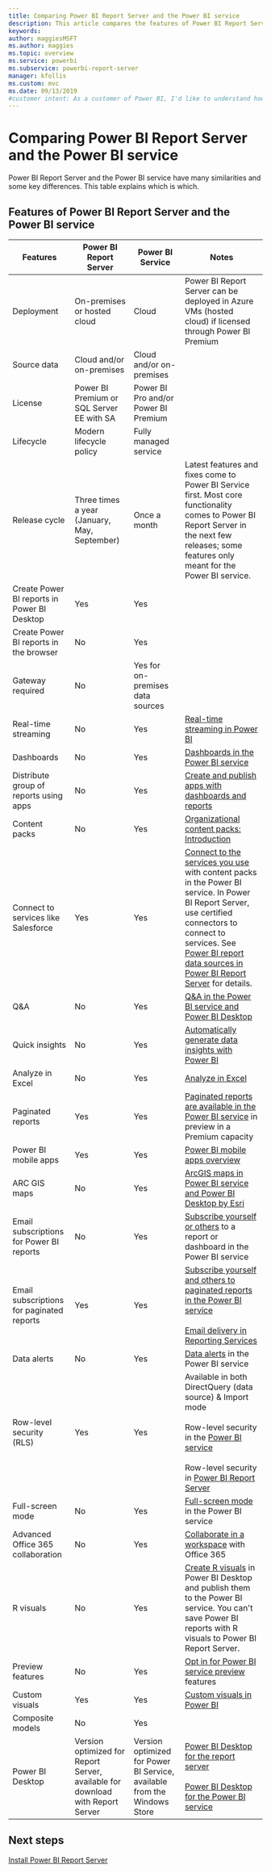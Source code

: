 ```yaml
---
title: Comparing Power BI Report Server and the Power BI service
description: This article compares the features of Power BI Report Server and the Power BI service.
keywords: 
author: maggiesMSFT
ms.author: maggies
ms.topic: overview
ms.service: powerbi
ms.subservice: powerbi-report-server
manager: kfollis
ms.custom: mvc
ms.date: 09/13/2019
#customer intent: As a customer of Power BI, I'd like to understand how Power BI Report Server and the Power BI service are the same and are different.
---
```


# Comparing Power BI Report Server and the Power BI service

Power BI Report Server and the Power BI service have many similarities and some key differences. This table explains which is which.

## Features of Power BI Report Server and the Power BI service

| Features | Power BI Report Server | Power BI Service | Notes |
|---------|---------|---------|---------|
| Deployment | On-premises or hosted cloud | Cloud | Power BI Report Server can be deployed in Azure VMs (hosted cloud) if licensed through Power BI Premium |
| Source data | Cloud and/or on-premises | Cloud and/or on-premises |  |
| License | Power BI Premium or SQL Server EE with SA | Power BI Pro and/or Power BI Premium | |  
| Lifecycle | Modern lifecycle policy | Fully managed service |  |
| Release cycle | Three times a year (January, May, September) | Once a month | Latest features and fixes come to Power BI Service first. Most core functionality comes to Power BI Report Server in the next few releases; some features only meant for the Power BI service. |
| Create Power BI reports in Power BI Desktop | Yes | Yes |  |
| Create Power BI reports in the browser | No | Yes |  |
| Gateway required | No | Yes for on-premises data sources |  |
| Real-time streaming | No | Yes | [Real-time streaming in Power BI](../service-real-time-streaming.md) |
| Dashboards | No | Yes | [Dashboards in the Power BI service](../consumer/end-user-dashboards.md) |
| Distribute group of reports using apps | No | Yes | [Create and publish apps with dashboards and reports](../service-create-distribute-apps.md) |
| Content packs | No | Yes | [Organizational content packs: Introduction](../service-organizational-content-pack-introduction.md) |
| Connect to services like Salesforce | Yes | Yes | [Connect to the services you use](../service-connect-to-services.md) with content packs in the Power BI service. In Power BI Report Server, use certified connectors to connect to services. See [Power BI report data sources in Power BI Report Server](data-sources.md) for details. |
| Q&A | No | Yes | [Q&A in the Power BI service and Power BI Desktop](../power-bi-tutorial-q-and-a.md) 
| Quick insights | No | Yes | [Automatically generate data insights with Power BI](../consumer/end-user-insights.md) |
| Analyze in Excel | No | Yes | [Analyze in Excel](../service-analyze-in-excel.md) 
| Paginated reports | Yes | Yes | [Paginated reports are available in the Power BI service](../paginated-reports-report-builder-power-bi.md) in preview in a Premium capacity |
| Power BI mobile apps | Yes | Yes | [Power BI mobile apps overview](../consumer/mobile/mobile-apps-for-mobile-devices.md) |
| ARC GIS maps | No | Yes | [ArcGIS maps in Power BI service and Power BI Desktop by Esri](../visuals/power-bi-visualization-arcgis.md) |
| Email subscriptions for Power BI reports | No | Yes | [Subscribe yourself or others](../service-report-subscribe.md) to a report or dashboard in the Power BI service |
| Email subscriptions for paginated reports | Yes | Yes | [Subscribe yourself and others to paginated reports in the Power BI service](../paginated-reports-subscriptions.md)<br><br>[Email delivery in Reporting Services](https://docs.microsoft.com/sql/reporting-services/subscriptions/e-mail-delivery-in-reporting-services)  |
| Data alerts | No | Yes | [Data alerts](../service-set-data-alerts.md) in the Power BI service
| Row-level security (RLS) | Yes | Yes | Available in both DirectQuery (data source) & Import mode <br><br>Row-level security in the [Power BI service](../service-admin-rls.md) <br><br>Row-level security in [Power BI Report Server](row-level-security-report-server.md) |
| Full-screen mode | No | Yes | [Full-screen mode](../consumer/end-user-focus.md) in the Power BI service |
| Advanced Office 365 collaboration | No | Yes | [Collaborate in a workspace](../service-collaborate-power-bi-workspace.md) with Office 365 |
| R visuals | No | Yes | [Create R visuals](../desktop-r-visuals.md) in Power BI Desktop and publish them to the Power BI service. You can't save Power BI reports with R visuals to Power BI Report Server.  |
| Preview features | No | Yes | [Opt in for Power BI service preview](../consumer/end-user-preview-features.md) features |
| Custom visuals | Yes | Yes | [Custom visuals in Power BI](../power-bi-custom-visuals.md) |
| Composite models | No | Yes |
| Power BI Desktop | Version optimized for Report Server, available for download with Report Server | Version optimized for Power BI Service, available from the Windows Store | [Power BI Desktop for the report server](https://powerbi.microsoft.com/report-server/) <br><br> [Power BI Desktop for the Power BI service](http://aka.ms/pbidesktopstore) |

## Next steps

[Install Power BI Report Server](install-report-server.md)
